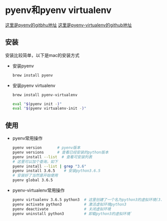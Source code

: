# pyenv和pyenv virtualenv

[这里是pyenv的gitbhu地址](https://github.com/pyenv/pyenv)
[这里是pyenv-virtualenv的github地址](https://github.com/pyenv/pyenv-virtualenv)

## 安装

安装比较简单，以下是mac的安装方式

- 安装pyenv

  ```bash
  brew install pyenv
  ```

- 安装pyenv virtualenv

  ```bash
  brew install pyenv-virtualenv
  ```

  ```bash
  eval "$(pyenv init -)"
  eval "$(pyenv virtualenv-init -)"
  ```

## 使用

- pyenv常用操作

  ```bash
  pyenv version       # pyenv版本
  pyenv versions      # 查看已经安装的python版本
  pyenv install --list  # 查看可安装列表
  # 这里可以加个查询，如下
  pyenv install --list | grep "3.6"
  pyenv install 3.6.5    # 安装python3.6.5
  # 安装好了当然是开始使用
  pyenv global 3.6.5
  ```

- pyenv-virtualenv常用操作

  ```bash
  pyenv virtualenv 3.6.5 python3  # 这里创建了一个名为python3的虚拟环境(3.6.5是指python版本为3.6.5)
  pyenv activate python3          # 激活虚拟环境python3
  pyenv deactivate                # 关闭虚拟环境
  pyenv uninstall python3         # 卸载python3的虚拟环境`
  ```
